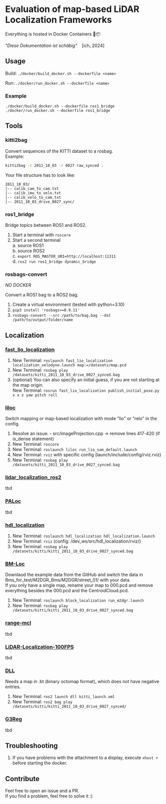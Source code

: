 # Evaluation of map-based LiDAR Localization Frameworks

Everything is hosted in Docker Containers 🐳📦

*"Diese Dokumentation ist schäbig"* &ensp; [ich, 2024]


## Usage

Build: `./docker/build_docker.sh --dockerfile <name>`

Run: `./docker/run_docker.sh --dockerfile <name>`

### Example

```
./docker/build_docker.sh --dockerfile ros1_bridge
./docker/run_docker.sh --dockerfile ros1_bridge
```

## Tools
### kitti2bag
Convert sequences of the KITTI dataset to a rosbag.  
Example:
```bash
kitti2bag -t 2011_10_03 -r 0027 raw_synced .
```
Your file structure has to look like:  
```
2011_10_03/  
|-- calib_cam_to_cam.txt  
|-- calib_imu_to_velo.txt  
|-- calib_velo_to_cam.txt  
|-- 2011_10_03_drive_0027_sync/
```

### ros1_bridge
Bridge topics between ROS1 and ROS2.  
  
1. Start a terminal with `roscore`
2. Start a second terminal  
    a. source ROS1  
    b. source ROS2  
    c. `export ROS_MASTER_URI=http://localhost:11311`  
    d. `ros2 run ros1_bridge dynamic_bridge`


### rosbags-convert
*NO DOCKER*
  
Convert a ROS1 bag to a ROS2 bag.
1. Create a virtual environment (tested with python=3.10)
2. `pip3 install 'rosbags>=0.9.11'`
3. `rosbags-convert --src /path/to/bag.bag --dst /path/to/output/folder/name`
  

## Localization
### [fast_lio_localization](https://github.com/HViktorTsoi/FAST_LIO_LOCALIZATION)
1. New Terminal: `roslaunch fast_lio_localization localization_velodyne.launch map:=/datasets/map.pcd`
2. New Terminal: `rosbag play /datasets/kitti_2011_10_03_drive_0027_synced.bag`
3. (optional) You can also specify an initial guess, if you are not starting at the map origin.  
    New Terminal: `rosrun fast_lio_localization publish_initial_pose.py x x z yaw pitch roll`


### [liloc](https://github.com/Yixin-F/LiLoc)
Switch mapping or map-based localization with mode "lio" or "relo" in the config.
1. Resolve an issue: - src/imageProjection.cpp → remove lines 417-420 (if is_dense statement)
2. New Terminal: `roscore`
3. New Terminal: `roslaunch liloc run_lio_sam_default.launch`
4. New Terminal: `rviz` with specific config (launch/include/config/rviz.rviz)
5. New Terminal: `rosbag play /datasets/kitti_2011_10_03_drive_0027_synced.bag`


### [lidar_localization_ros2](https://github.com/rsasaki0109/lidar_localization_ros2)
tbd

### [PALoc](https://github.com/JokerJohn/PALoc)
tbd  

### [hdl_localization](https://github.com/koide3/hdl_localization)
1. New Terminal: `roslaunch hdl_localization hdl_localization.launch`
2. New Terminal: `rviz` (config: /dev_ws/src/hdl_localization/rviz/)
3. New Terminal: `rosbag play /datasets/kitti/kitti_2011_10_03_drive_0027_synced.bag`


### [BM-Loc](https://github.com/YixFeng/Block-Map-Based-Localization)
Downlaod the example data from the GitHub and switch the data in Bms_for_test/M2DGR_Bms/M2DGR/street_01/ with your data.  
If you only have a single map, rename your map to 000.pcd and remove everything besides the 000.pcd and the CentroidCloud.pcd.
1. New Terminal: `roslaunch block_localization run_m2dgr.launch`
2. New Terminal: `rosbag play /datasets/kitti/kitti_2011_10_03_drive_0027_synced.bag`


### [range-mcl](https://github.com/PRBonn/range-mcl)
tbd

### [LiDAR-Localization-100FPS](https://github.com/ShiPC-AI/LiDAR-Localization-100FPS)
tbd

### [DLL](https://github.com/robotics-upo/dll/tree/Humble)
Needs a map in .bt (binary octomap format), which does not have negative entries.
1. New Terminal: `ros2 launch dll kitti_launch.xml`
2. New Terminal: `ros2 bag play /datasets/kitti/kitti_2011_10_03_drive_0027_synced/`

### [G3Reg](https://github.com/HKUST-Aerial-Robotics/G3Reg)
tbd

## Troubleshooting
1. If you have problems with the attachment to a display, execute `xhost +` before starting the docker.

## Contribute
Feel free to open an issue and a PR.  
If you find a problem, feel free to solve it :)